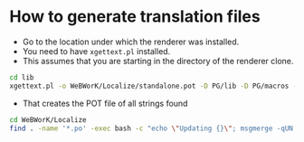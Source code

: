 # How to generate translation files

- Go to the location under which the renderer was installed.
- You need to have `xgettext.pl` installed.
- This assumes that you are starting in the directory of the renderer clone.

```bash
cd lib
xgettext.pl -o WeBWorK/Localize/standalone.pot -D PG/lib -D PG/macros -D Renderer -D WeBWorK Renderer.pm
```

- That creates the POT file of all strings found

```bash
cd WeBWorK/Localize
find . -name '*.po' -exec bash -c "echo \"Updating {}\"; msgmerge -qUN {} standalone.pot" \;
```
